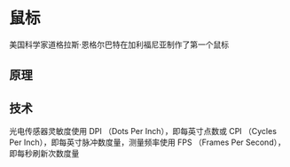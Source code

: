 # 鼠标

美国科学家道格拉斯·恩格尔巴特在加利福尼亚制作了第一个鼠标

## 原理

## 技术

光电传感器灵敏度使用 DPI （Dots Per Inch），即每英寸点数或 CPI （Cycles Per Inch），即每英寸脉冲数度量，测量频率使用 FPS （Frames Per Second），即每秒刷新次数度量